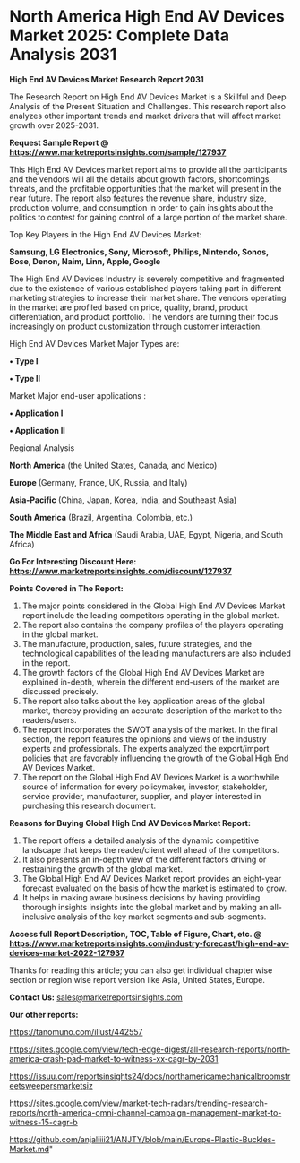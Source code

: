# North America High End AV Devices Market 2025: Complete Data Analysis 2031

<strong>High End AV Devices Market Research Report 2031</strong>

The Research Report on High End AV Devices Market is a Skillful and Deep Analysis of the Present Situation and Challenges. This research report also analyzes other important trends and market drivers that will affect market growth over 2025-2031.

<strong>Request Sample Report @ <a href=https://www.marketreportsinsights.com/sample/127937>https://www.marketreportsinsights.com/sample/127937</a></strong>

This High End AV Devices market report aims to provide all the participants and the vendors will all the details about growth factors, shortcomings, threats, and the profitable opportunities that the market will present in the near future. The report also features the revenue share, industry size, production volume, and consumption in order to gain insights about the politics to contest for gaining control of a large portion of the market share.

Top Key Players in the High End AV Devices Market:

<strong>Samsung, LG Electronics, Sony, Microsoft, Philips, Nintendo, Sonos, Bose, Denon, Naim, Linn, Apple, Google</strong>

The High End AV Devices Industry is severely competitive and fragmented due to the existence of various established players taking part in different marketing strategies to increase their market share. The vendors operating in the market are profiled based on price, quality, brand, product differentiation, and product portfolio. The vendors are turning their focus increasingly on product customization through customer interaction.

High End AV Devices Market Major Types are:

<strong>• Type I

• Type II</strong>

Market Major end-user applications :

<strong>• Application I

• Application II</strong>

Regional Analysis

</u><strong><b>North America</b></strong> (the United States, Canada, and Mexico)

<strong><b>Europe </b></strong>(Germany, France, UK, Russia, and Italy)

<strong><b>Asia-Pacific</b></strong> (China, Japan, Korea, India, and Southeast Asia)

<strong><b>South America</b></strong> (Brazil, Argentina, Colombia, etc.)

<strong><b>The Middle East and Africa</b></strong> (Saudi Arabia, UAE, Egypt, Nigeria, and South Africa)

<strong>Go For Interesting Discount Here: <a href=https://www.marketreportsinsights.com/discount/127937>https://www.marketreportsinsights.com/discount/127937</a></strong>

<strong>Points Covered in The Report:</strong>
<ol>
  <li>The major points considered in the Global High End AV Devices Market report include the leading competitors operating in the global market.</li>
  <li>The report also contains the company profiles of the players operating in the global market.</li>
  <li>The manufacture, production, sales, future strategies, and the technological capabilities of the leading manufacturers are also included in the report.</li>
  <li>The growth factors of the Global High End AV Devices Market are explained in-depth, wherein the different end-users of the market are discussed precisely.</li>
  <li>The report also talks about the key application areas of the global market, thereby providing an accurate description of the market to the readers/users.</li>
  <li>The report incorporates the SWOT analysis of the market. In the final section, the report features the opinions and views of the industry experts and professionals. The experts analyzed the export/import policies that are favorably influencing the growth of the Global High End AV Devices Market.</li>
  <li>The report on the Global High End AV Devices Market is a worthwhile source of information for every policymaker, investor, stakeholder, service provider, manufacturer, supplier, and player interested in purchasing this research document.</li>
</ol>
<strong>Reasons for Buying Global High End AV Devices Market Report:</strong>

<ol>
  <li>The report offers a detailed analysis of the dynamic competitive landscape that keeps the reader/client well ahead of the competitors.</li>
  <li>It also presents an in-depth view of the different factors driving or restraining the growth of the global market.</li>
  <li>The Global High End AV Devices Market report provides an eight-year forecast evaluated on the basis of how the market is estimated to grow.</li>
  <li>It helps in making aware business decisions by having providing thorough insights insights into the global market and by making an all-inclusive analysis of the key market segments and sub-segments.</li>
</ol>
<strong>Access full Report Description, TOC, Table of Figure, Chart, etc. @ <a href=https://www.marketreportsinsights.com/industry-forecast/high-end-av-devices-market-2022-127937>https://www.marketreportsinsights.com/industry-forecast/high-end-av-devices-market-2022-127937</a></strong>


Thanks for reading this article; you can also get individual chapter wise section or region wise report version like Asia, United States, Europe.

<strong>Contact Us:</strong>
sales@marketreportsinsights.com

<strong>Our other reports:</strong>

<a href=https://tanomuno.com/illust/442557>https://tanomuno.com/illust/442557</a>

<a href=https://sites.google.com/view/tech-edge-digest/all-research-reports/north-america-crash-pad-market-to-witness-xx-cagr-by-2031>https://sites.google.com/view/tech-edge-digest/all-research-reports/north-america-crash-pad-market-to-witness-xx-cagr-by-2031</a>

<a href=https://issuu.com/reportsinsights24/docs/northamericamechanicalbroomstreetsweepersmarketsiz>https://issuu.com/reportsinsights24/docs/northamericamechanicalbroomstreetsweepersmarketsiz</a>

<a href=https://sites.google.com/view/market-tech-radars/trending-research-reports/north-america-omni-channel-campaign-management-market-to-witness-15-cagr-b>https://sites.google.com/view/market-tech-radars/trending-research-reports/north-america-omni-channel-campaign-management-market-to-witness-15-cagr-b</a>

<a href=https://github.com/anjaliiii21/ANJTY/blob/main/Europe-Plastic-Buckles-Market.md>https://github.com/anjaliiii21/ANJTY/blob/main/Europe-Plastic-Buckles-Market.md</a>"
